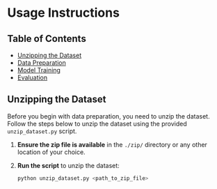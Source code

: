 # Usage Instructions

## Table of Contents

- [Unzipping the Dataset](#unzipping-the-dataset)
- [Data Preparation](#data-preparation)
- [Model Training](#model-training)
- [Evaluation](#evaluation)

## Unzipping the Dataset

Before you begin with data preparation, you need to unzip the dataset. Follow the steps below to unzip the dataset using the provided `unzip_dataset.py` script.

1. **Ensure the zip file is available** in the `./zip/` directory or any other location of your choice.

2. **Run the script** to unzip the dataset:

   ```sh
   python unzip_dataset.py <path_to_zip_file>